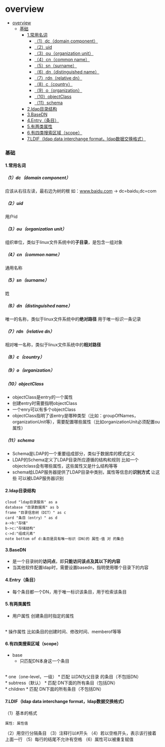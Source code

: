 # overview

<!-- @import "[TOC]" {cmd="toc" depthFrom=1 depthTo=6 orderedList=false} -->
<!-- code_chunk_output -->

- [overview](#overview)
    - [基础](#基础)
      - [1.常用名词](#1常用名词)
        - [（1）dc（domain component）](#1dcdomain-component)
        - [（2）uid](#2uid)
        - [（3）ou（organization unit）](#3ouorganization-unit)
        - [（4）cn（common name）](#4cncommon-name)
        - [（5）sn（surname）](#5snsurname)
        - [（6）dn（distinguished name）](#6dndistinguished-name)
        - [（7）rdn（relative dn）](#7rdnrelative-dn)
        - [（8）c（country）](#8ccountry)
        - [（9）o（organization）](#9oorganization)
        - [（10）objectClass](#10objectclass)
        - [（11）schema](#11schema)
      - [2.ldap目录结构](#2ldap目录结构)
      - [3.BaseDN](#3basedn)
      - [4.Entry（条目）](#4entry条目)
      - [5.有两类属性](#5有两类属性)
      - [6.有四类搜索区域（scope）](#6有四类搜索区域scope)
      - [7.LDIF（ldap data interchange format，ldap数据交换格式）](#7ldifldap-data-interchange-formatldap数据交换格式)

<!-- /code_chunk_output -->

### 基础

#### 1.常用名词
##### （1）dc（domain component）
应该从右往左读，最右边为树的根
如：www.baidu.com -> dc=baidu,dc=com

##### （2）uid
用户id

##### （3）ou（organization unit）
组织单位，类似于linux文件系统中的**子目录**，是包含一组对象

##### （4）cn（common name）
通用名称

##### （5）sn（surname）
姓

##### （6）dn（distinguished name）
唯一的名称，类似于linux文件系统中的**绝对路径**
用于唯一标识一条记录

##### （7）rdn（relative dn）
相对唯一名称，类似于linux文件系统中的**相对路径**

##### （8）c（country）

##### （9）o（organization）

##### （10）objectClass
* objectClass是entry的一个属性
* 创建entry时需要指明objectClass
* 一个enry可以有多个objectClass
* objectClass指明了该entry是哪种类型（比如：groupOfNames，organizationUnit等），需要配置哪些属性（比如organizationUnit必须配置ou属性）

##### （11）schema
* Schema是LDAP的一个重要组成部分，类似于数据库的模式定义
* LDAP的Schema定义了LDAP目录所应遵循的结构和规则
比如一个 objectclass会有哪些属性，这些属性又是什么结构等等
* schema给LDAP服务器提供了LDAP目录中类别，属性等信息的**识别方式**
  让这些 可以被LDAP服务器识别

#### 2.ldap目录结构
```plantuml
cloud "ldap目录服务" as a
database "目录数据库" as b
frame "目录信息树（DIT）" as c
card "条目（entry）" as d
a->b:"存储"
b->c:"存储结构"
c->d:"组成元素"
note bottom of d:条目是具有唯一标识（DN)的 属性-值 对 的集合
```

#### 3.BaseDN
* 是一个目录树的**访问点**，即**只能访问该点及其以下的内容**
* 当其他软件配置ldap时，需要设置basedn，指明使用哪个目录下的内容

#### 4.Entry（条目）
* 每个条目都一个DN，用于唯一标识该条目，用于检索该条目

#### 5.有两类属性
* 用户属性
创建条目时指定的属性
</br>
* 操作属性
比如条目的创建时间、修改时间、memberof等等

#### 6.有四类搜索区域（scope）
* base
  * 只匹配DN本身这一个条目
</br>
* one（one-level，一级）
  * 匹配 以DN为父目录 的条目（不包括DN）
</br>
* subtress（默认）
  * 匹配 DN下面的所有条目（包括DN）
</br>
* children
  * 匹配 DN下面的所有条目（不包括DN）

#### 7.LDIF（ldap data interchange format，ldap数据交换格式）
（1）基本的格式
```shell
属性: 属性值
```
（2）用空行分隔条目
（3）注释行以#开头
（4）若以空格开头，表示该行接着上面一行
（5）每行的结尾不允许有空格
（6）属性可以被重复赋值
